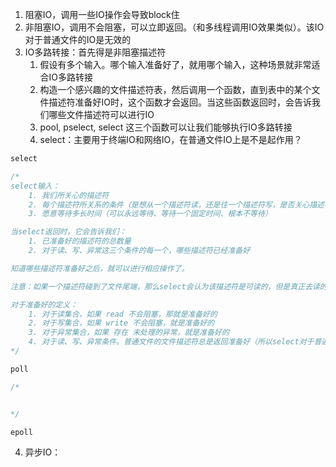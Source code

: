 1. 阻塞IO，调用一些IO操作会导致block住
2. 非阻塞IO，调用不会阻塞，可以立即返回。（和多线程调用IO效果类似）。该IO对于普通文件的IO是无效的
3. IO多路转接：首先得是非阻塞描述符
    1. 假设有多个输入。哪个输入准备好了，就用哪个输入，这种场景就非常适合IO多路转接
    2. 构造一个感兴趣的文件描述符表，然后调用一个函数，直到表中的某个文件描述符准备好IO时，这个函数才会返回。当这些函数返回时，会告诉我们哪些文件描述符可以进行IO
    3. pool, pselect, select 这三个函数可以让我们能够执行IO多路转接
    4. select：主要用于终端IO和网络IO，在普通文件IO上是不是起作用？

```c
select

/*
select输入：
    1. 我们所关心的描述符
    2. 每个描述符所关系的条件（是想从一个描述符读，还是往一个描述符写，是否关心描述符的异常条件）
    3. 愿意等待多长时间（可以永远等待、等待一个固定时间、根本不等待）

当select返回时，它会告诉我们：
    1. 已准备好的描述符的总数量
    2. 对于读、写、异常这三个条件的每一个，哪些描述符已经准备好

知道哪些描述符准备好之后，就可以进行相应操作了。

注意：如果一个描述符碰到了文件尾端，那么select会认为该描述符是可读的，但是真正去读的时候 read 返回 0

对于准备好的定义：
    1. 对于读集合，如果 read 不会阻塞，那就是准备好的
    2. 对于写集合，如果 write 不会阻塞，就是准备好的
    3. 对于异常集合，如果 存在 未处理的异常，就是准备好的
    4. 对于读、写、异常条件。普通文件的文件描述符总是返回准备好（所以select对于普通文件IO是不生效的！！！）
*/

```

```c
poll

/*


*/

```

```c
epoll

```


4. 异步IO：
